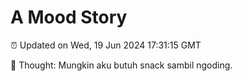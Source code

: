 # A Mood Story

⏰ Updated on Wed, 19 Jun 2024 17:31:15 GMT

💭 Thought: Mungkin aku butuh snack sambil ngoding.


